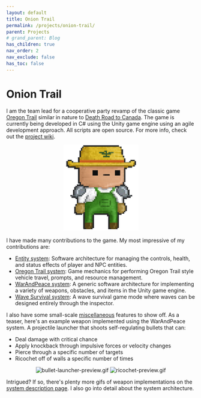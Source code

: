 ```yaml
---
layout: default
title: Onion Trail
permalink: /projects/onion-trail/
parent: Projects
# grand_parent: Blog
has_children: true
nav_order: 2
nav_exclude: false
has_toc: false
---
```


# Onion Trail

I am the team lead for a cooperative party revamp of the classic game [Oregon Trail](<https://en.wikipedia.org/wiki/The_Oregon_Trail_(1985_video_game)>) similar in nature to [Death Road to Canada](https://store.steampowered.com/app/252610/Death_Road_to_Canada/).
The game is currently being developed in C# using the Unity game engine using an agile development approach.
All scripts are open source.
For more info, check out the [project wiki](https://github.com/sirpaulmcd/Onion-Trail-Open/wiki).

<p align="center">
    <img src="/assets/images/onion-trail/miscellaneous/elite-gardener.png" alt="elite-gardener.png" width=200px/>
</p>

I have made many contributions to the game. My most impressive of my contributions are:

- [Entity system](/projects/onion-trail/entity-system): Software architecture for managing the controls, health, and status effects of player and NPC entities.
- [Oregon Trail system](/projects/onion-trail/oregon-trail-system): Game mechanics for performing Oregon Trail style vehicle travel, prompts, and resource management.
- [WarAndPeace system](/projects/onion-trail/war-and-peace-system): A generic software architecture for implementing a variety of weapons, obstacles, and items in the Unity game engine.
- [Wave Survival system](/projects/onion-trail/wave-survival-system): A wave survival game mode where waves can be designed entirely through the inspector.

I also have some small-scale [miscellaneous](/projects/onion-trail/miscellaneous) features to show off. As a teaser, here's an example weapon implemented using the WarAndPeace system. A projectile launcher that shoots self-regulating bullets that can:

- Deal damage with critical chance
- Apply knockback through impulsive forces or velocity changes
- Pierce through a specific number of targets
- Ricochet off of walls a specific number of times

<p align="center">
    <img src="/assets/images/onion-trail/war-and-peace-system/bullet-launcher-1.gif" alt="bullet-launcher-preview.gif" width=350 />
    <img src="/assets/images/onion-trail/war-and-peace-system/bullet-launcher-2.gif" alt="ricochet-preview.gif" width=257 />
    <br />
</p>

Intrigued? If so, there's plenty more gifs of weapon implementations on the [system description page](/projects/onion-trail/wareandpeace-system).
I also go into detail about the system architecture.
